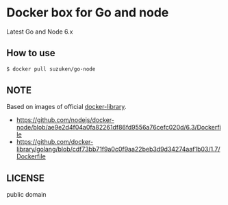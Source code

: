 # Docker box for Go and node

Latest Go and Node 6.x

## How to use

```sh
$ docker pull suzuken/go-node
```

## NOTE

Based on images of official [docker-library](https://github.com/docker-library).

* https://github.com/nodejs/docker-node/blob/ae9e2d4f04a0fa82261df86fd9556a76cefc020d/6.3/Dockerfile
* https://github.com/docker-library/golang/blob/cdf73bb71f9a0c0f9aa22beb3d9d34274aaf1b03/1.7/Dockerfile

## LICENSE

public domain
